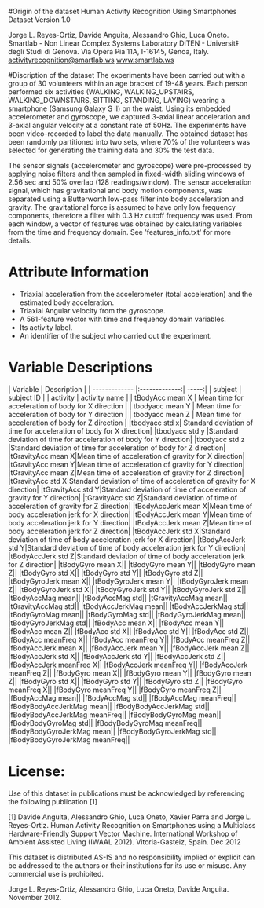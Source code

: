 
#Origin of the dataset
Human Activity Recognition Using Smartphones Dataset
Version 1.0

Jorge L. Reyes-Ortiz, Davide Anguita, Alessandro Ghio, Luca Oneto.
Smartlab - Non Linear Complex Systems Laboratory
DITEN - Universit‡ degli Studi di Genova.
Via Opera Pia 11A, I-16145, Genoa, Italy.
activityrecognition@smartlab.ws
www.smartlab.ws

#Discription of the dataset 
The experiments have been carried out with a group of 30 volunteers within an age bracket of 19-48 years. Each person performed six activities (WALKING, WALKING_UPSTAIRS, WALKING_DOWNSTAIRS, SITTING, STANDING, LAYING) wearing a smartphone (Samsung Galaxy S II) on the waist. Using its embedded accelerometer and gyroscope, we captured 3-axial linear acceleration and 3-axial angular velocity at a constant rate of 50Hz. The experiments have been video-recorded to label the data manually. The obtained dataset has been randomly partitioned into two sets, where 70% of the volunteers was selected for generating the training data and 30% the test data. 

The sensor signals (accelerometer and gyroscope) were pre-processed by applying noise filters and then sampled in fixed-width sliding windows of 2.56 sec and 50% overlap (128 readings/window). The sensor acceleration signal, which has gravitational and body motion components, was separated using a Butterworth low-pass filter into body acceleration and gravity. The gravitational force is assumed to have only low frequency components, therefore a filter with 0.3 Hz cutoff frequency was used. From each window, a vector of features was obtained by calculating variables from the time and frequency domain. See 'features_info.txt' for more details. 

Attribute Information
======================================

- Triaxial acceleration from the accelerometer (total acceleration) and the estimated body acceleration.
- Triaxial Angular velocity from the gyroscope. 
- A 561-feature vector with time and frequency domain variables. 
- Its activity label. 
- An identifier of the subject who carried out the experiment.

Variable Descriptions
=====================
| Variable       | Description   |
| ------------- |:-------------:| -----:|
| subject      | subject ID |
| activity      | activity name  |
| tBodyAcc mean X      | Mean time for acceleration of body for X direction  |
| tbodyacc mean Y      | Mean time for acceleration of body for Y direction  |
| tbodyacc mean Z      | Mean time for acceleration of body for Z direction  |
|tbodyacc std x|	Standard deviation of time for acceleration of body for X direction|
|tbodyacc std y	|Standard deviation of time for acceleration of body for Y direction|
|tbodyacc std z	|Standard deviation of time for acceleration of body for Z direction|
|tGravityAcc mean X|Mean time of acceleration of gravity for X direction|
|tGravityAcc mean Y|Mean time of acceleration of gravity for Y direction|
|tGravityAcc mean Z|Mean time of acceleration of gravity for Z direction|
|tGravityAcc std X|Standard deviation of time of acceleration of gravity for X direction| 
|tGravityAcc std Y|Standard deviation of time of acceleration of gravity for Y direction| 
|tGravityAcc std Z|Standard deviation of time of acceleration of gravity for Z direction| 
|tBodyAccJerk mean X|Mean time of body acceleration jerk for X direction| 
|tBodyAccJerk mean Y|Mean time of body acceleration jerk for Y direction| 
|tBodyAccJerk mean Z|Mean time of body acceleration jerk for Z direction| 
|tBodyAccJerk std X|Standard deviation of time of body acceleration jerk for X direction| 
|tBodyAccJerk std Y|Standard deviation of time of body acceleration jerk for Y direction| 
|tBodyAccJerk std Z|Standard deviation of time of body acceleration jerk for Z direction| 
|tBodyGyro mean X||
|tBodyGyro mean Y|| 
|tBodyGyro mean Z|| 
|tBodyGyro std X|| 
|tBodyGyro std Y|| 
|tBodyGyro std Z|| 
|tBodyGyroJerk mean X|| 
|tBodyGyroJerk mean Y|| 
|tBodyGyroJerk mean Z|| 
|tBodyGyroJerk std X|| 
|tBodyGyroJerk std Y|| 
|tBodyGyroJerk std Z|| 
|tBodyAccMag mean|| 
|tBodyAccMag std|| 
|tGravityAccMag mean|| 
|tGravityAccMag std|| 
|tBodyAccJerkMag mean|| 
|tBodyAccJerkMag std|| 
|tBodyGyroMag mean|| 
|tBodyGyroMag std|| 
|tBodyGyroJerkMag mean|| 
|tBodyGyroJerkMag std|| 
|fBodyAcc mean X|| 
|fBodyAcc mean Y|| 
|fBodyAcc mean Z|| 
|fBodyAcc std X|| 
|fBodyAcc std Y|| 
|fBodyAcc std Z|| 
|fBodyAcc meanFreq X|| 
|fBodyAcc meanFreq Y|| 
|fBodyAcc meanFreq Z||
|fBodyAccJerk mean X|| 
|fBodyAccJerk mean Y|| 
|fBodyAccJerk mean Z|| 
|fBodyAccJerk std X||
|fBodyAccJerk std Y||
|fBodyAccJerk std Z||
|fBodyAccJerk meanFreq X||
|fBodyAccJerk meanFreq Y||
|fBodyAccJerk meanFreq Z||
|fBodyGyro mean X||
|fBodyGyro mean Y||
|fBodyGyro mean Z||
|fBodyGyro std X||
|fBodyGyro std Y||
|fBodyGyro std Z||
|fBodyGyro meanFreq X||
|fBodyGyro meanFreq Y||
|fBodyGyro meanFreq Z||
|fBodyAccMag mean||
|fBodyAccMag std||
|fBodyAccMag meanFreq||
|fBodyBodyAccJerkMag mean||
|fBodyBodyAccJerkMag std||
|fBodyBodyAccJerkMag meanFreq||
|fBodyBodyGyroMag mean||
|fBodyBodyGyroMag std||
|fBodyBodyGyroMag meanFreq||
|fBodyBodyGyroJerkMag mean||
|fBodyBodyGyroJerkMag std||
|fBodyBodyGyroJerkMag meanFreq||






License:
========
Use of this dataset in publications must be acknowledged by referencing the following publication [1] 

[1] Davide Anguita, Alessandro Ghio, Luca Oneto, Xavier Parra and Jorge L. Reyes-Ortiz. Human Activity Recognition on Smartphones using a Multiclass Hardware-Friendly Support Vector Machine. International Workshop of Ambient Assisted Living (IWAAL 2012). Vitoria-Gasteiz, Spain. Dec 2012

This dataset is distributed AS-IS and no responsibility implied or explicit can be addressed to the authors or their institutions for its use or misuse. Any commercial use is prohibited.

Jorge L. Reyes-Ortiz, Alessandro Ghio, Luca Oneto, Davide Anguita. November 2012.
